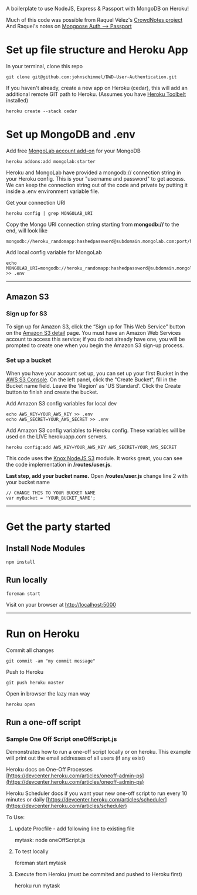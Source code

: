A boilerplate to use NodeJS, Express & Passport with MongoDB on Heroku!

Much of this code was possible from Raquel Vélez's [CrowdNotes project](https://github.com/rockbot/CrowdNotes)
And Raquel's notes on [Mongoose Auth --> Passport](http://raquelvelez.com/blog/2012/03/transitioning-from-mongoose-auth-to-passport/)

# Set up file structure and Heroku App

In your terminal, clone this repo

	git clone git@github.com:johnschimmel/DWD-User-Authentication.git


If you haven't already, create a new app on Heroku (cedar), this will add an additional remote GIT path to Heroku. (Assumes you have [Heroku Toolbelt](https://toolbelt.heroku.com/) installed)

	heroku create --stack cedar

# Set up MongoDB and .env

Add free [MongoLab account add-on](https://addons.heroku.com/mongolab) for your MongoDB 

	heroku addons:add mongolab:starter

Heroku and MongoLab have provided a mongodb:// connection string in your Heroku config. This is your "username and password" to get access. We can keep the connection string out of the code and private by putting it inside a .env environment variable file. 

Get your connection URI

	heroku config | grep MONGOLAB_URI

Copy the Mongo URI connection string starting from **mongodb://** to the end, will look like

    mongodb://heroku_randomapp:hashedpassword@subdomain.mongolab.com:port/heroku_randomapp
    
Add local config variable for MongoLab

    echo MONGOLAB_URI=mongodb://heroku_randomapp:hashedpassword@subdomain.mongolab.com:port/heroku_randomapp >> .env
    
    
-------

## Amazon S3

### Sign up for S3
To sign up for Amazon S3, click the “Sign up for This Web Service” button on the [Amazon S3 detail](http://aws.amazon.com/s3/) page. You must have an Amazon Web Services account to access this service; if you do not already have one, you will be prompted to create one when you begin the Amazon S3 sign-up process.

### Set up a bucket
When you have your account set up, you can set up your first Bucket in the [AWS S3 Console](http://aws.amazon.com/s3/). On the left panel, click the "Create Bucket", fill in the Bucket name field. Leave the 'Region' as 'US Standard'. Click the Create button to finish and create the bucket.

Add Amazon S3 config variables for local dev

    echo AWS_KEY=YOUR_AWS_KEY >> .env
    echo AWS_SECRET=YOUR_AWS_SECRET >> .env

Add Amazon S3 config variables to Heroku config. These variables will be used on the LIVE herokuapp.com servers.

    heroku config:add AWS_KEY=YOUR_AWS_KEY AWS_SECRET=YOUR_AWS_SECRET

This code uses the [Knox NodeJS S3](https://github.com/LearnBoost/knox) module. It works great, you can see the code implementation in **/routes/user.js**.

**Last step, add your bucket name.** Open **/routes/user.js** change line 2 with your bucket name

    // CHANGE THIS TO YOUR BUCKET NAME
    var myBucket = 'YOUR_BUCKET_NAME';
    
-------

# Get the party started


## Install Node Modules

    npm install
    
## Run locally

    foreman start
    
Visit on your browser at [http://localhost:5000](http://localhost:5000)

------- 

# Run on Heroku

Commit all changes

    git commit -am "my commit message"
    
Push to Heroku

    git push heroku master
    
Open in browser the lazy man way

    heroku open
    
## Run a one-off script

### Sample One Off Script oneOffScript.js

Demonstrates how to run a one-off script locally or on heroku. This example will print out the email addresses of all users (if any exist)

Heroku docs on One-Off Processes [https://devcenter.heroku.com/articles/oneoff-admin-ps](https://devcenter.heroku.com/articles/oneoff-admin-ps)

Heroku Scheduler docs if you want your new one-off script to run every 10 minutes or daily [https://devcenter.heroku.com/articles/scheduler](https://devcenter.heroku.com/articles/scheduler)

To Use:

1) update Procfile - add following line to existing file

    mytask: node oneOffScript.js

2) To test locally

    foreman start mytask

3) Execute from Heroku (must be commited and pushed to Heroku first)

    heroku run mytask
